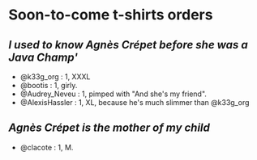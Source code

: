 # Soon-to-come t-shirts orders
## *I used to know Agnès Crépet before she was a Java Champ'*

- @k33g_org : 1, XXXL
- @bootis : 1, girly.
- @Audrey_Neveu : 1, pimped with "And she's my friend".
- @AlexisHassler : 1, XL, because he's much slimmer than @k33g_org

## *Agnès Crépet is the mother of my child*

- @clacote : 1, M.

